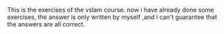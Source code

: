  This is the exercises of the vslam course.
 now i have already done some exercises,
 the answer is only written by myself ,and i can't 
 guarantee that the answers are all correct. 
